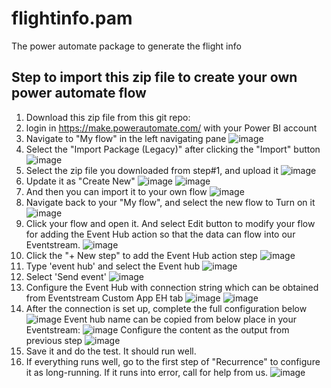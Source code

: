 # flightinfo.pam
The power automate package to generate the flight info


## Step to import this zip file to create your own power automate flow

1. Download this zip file from this git repo: 
2. login in https://make.powerautomate.com/ with your Power BI account
3. Navigate to "My flow" in the left navigating pane
   ![image](https://github.com/xujxu/flightinfo.pam/assets/68268054/e07aecec-386d-4cc0-9926-2980424b957a)
4. Select the "Import Package (Legacy)" after clicking the "Import" button
   ![image](https://github.com/xujxu/flightinfo.pam/assets/68268054/74a6fc0d-c005-4acd-9605-95b26ddec41e)
5. Select the zip file you downloaded from step#1, and upload it
   ![image](https://github.com/xujxu/flightinfo.pam/assets/68268054/78c32a63-47cc-4c84-bc9f-d52f9cb61ba9)
6. Update it as "Create New"
   ![image](https://github.com/xujxu/flightinfo.pam/assets/68268054/e457ab0f-2cf9-4d2d-955d-8f7058882483)
   ![image](https://github.com/xujxu/flightinfo.pam/assets/68268054/439e8e6b-8e07-4978-b901-507e90004835)
8. And then you can import it to your own flow
   ![image](https://github.com/xujxu/flightinfo.pam/assets/68268054/d7d733ba-93bf-478c-8225-76a95f6f8464)
9. Navigate back to your "My flow", and select the new flow to Turn on it
   ![image](https://github.com/xujxu/flightinfo.pam/assets/68268054/367b52da-8c6a-48ec-86d7-d6e7a254043d)
10. Click your flow and open it. And select Edit button to modify your flow for adding the Event Hub action so that the data can flow into our Eventstream.
   ![image](https://github.com/xujxu/flightinfo.pam/assets/68268054/fcf8a889-6475-45b8-9576-aacd0fc884c9)
11. Click the "+ New step" to add the Event Hub action step
    ![image](https://github.com/xujxu/flightinfo.pam/assets/68268054/567820c1-d989-4fb1-b772-8f6f7a8db413)
12. Type 'event hub' and select the Event hub
    ![image](https://github.com/xujxu/flightinfo.pam/assets/68268054/8b01482e-b172-42cc-a293-aef19c3e14b2)
13. Select 'Send event'
    ![image](https://github.com/xujxu/flightinfo.pam/assets/68268054/0ce63a7f-ca30-4b94-ac96-9e70cfa3580f)
14. Configure the Event Hub with connection string which can be obtained from Eventstream Custom App EH tab
    ![image](https://github.com/xujxu/flightinfo.pam/assets/68268054/8553f27c-3f66-4de5-89a3-b2edb040781c)
    ![image](https://github.com/xujxu/flightinfo.pam/assets/68268054/d3912137-fbc2-4a53-ad75-0858f4501230)
15. After the connection is set up, complete the full configuration below
    ![image](https://github.com/xujxu/flightinfo.pam/assets/68268054/b4ba05ea-0b5e-4a46-b1aa-f5f57b407d22)
    Event hub name can be copied from below place in your Eventstream:
    ![image](https://github.com/xujxu/flightinfo.pam/assets/68268054/535d1c4b-26bc-43ee-b6b7-8badebf0375c)
    Configure the content as the output from previous step
    ![image](https://github.com/xujxu/flightinfo.pam/assets/68268054/43b916d3-a0d8-4200-9e9c-90de8b59abe4)
16. Save it and do the test. It should run well.
17. If everything runs well, go to the first step of "Recurrence" to configure it as long-running. If it runs into error, call for help from us.
    ![image](https://github.com/xujxu/flightinfo.pam/assets/68268054/a82712da-dc42-4d64-bd54-30822b714476)




 
